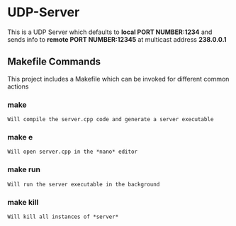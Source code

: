 UDP-Server
==================

This is a UDP Server which defaults to **local PORT NUMBER:1234** and sends info to **remote PORT NUMBER:12345** at multicast address **238.0.0.1**


## Makefile Commands

This project includes a Makefile which can be invoked for different common actions

### make
	
	Will compile the server.cpp code and generate a server executable

### make e

	Will open server.cpp in the *nano* editor

### make run

	Will run the server executable in the background

### make kill
	Will kill all instances of *server*
